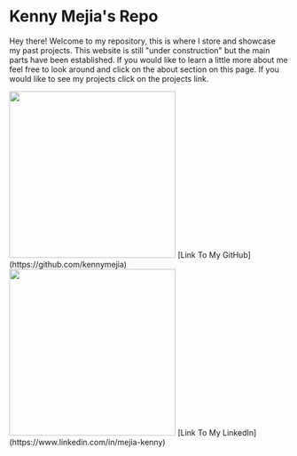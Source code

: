 # Kenny Mejia's Repo

Hey there! Welcome to my repository, this is where I store and showcase my past projects.
This website is still "under construction" but the main parts have been established.
If you would like to learn a little more about me feel free to look around and click on the
about section on this page. If you would like to see my projects click on the projects link.

<img src="https://miro.medium.com/max/700/0*9f5uMrKMjLbzEf7q.png" width="300">  
[Link To My GitHub](https://github.com/kennymejia)  
<img src="https://logos-world.net/wp-content/uploads/2020/04/Linkedin-Logo-2019%E2%80%93present.jpg" width="300">  
[Link To My LinkedIn](https://www.linkedin.com/in/mejia-kenny)
